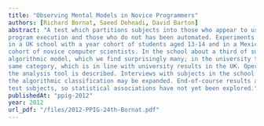 ```yaml
---
title: "Observing Mental Models in Novice Programmers"
authors: [Richard Bornat, Saeed Dehnadi, David Barton]
abstract: "A test which partitions subjects into those who appear to use an algorithmic model of
program execution and those who do not has been automated. Experiments have been conducted
in a UK school with a year cohort of students aged 13-14 and in a Mexican university with a
cohort of novice computer scientists. In the school about a third of subjects appeared to use an
algorithmic model, which we find surprisingly many; in the university there were around half in the
same category, which is in line with university results in the UK. Operation of the online test and
the analysis tool is described. Interviews with subjects in the school revealed some ways in which
the algorithmic classification may be expanded. End-of-course results are not yet available for the
test subjects, so statistical associations have not yet been explored."
publishedAt: "ppig-2012"
year: 2012
url_pdf: "/files/2012-PPIG-24th-Bornat.pdf"
---
```

